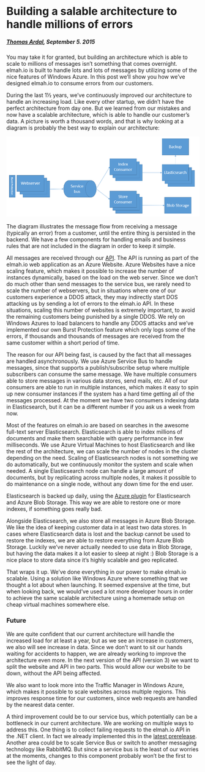 # Building a salable architecture to handle millions of errors

##### [Thomas Ardal](http://elmah.io/about/), September 5. 2015

You may take it for granted, but building an architecture which is able to scale to millions of messages isn’t something that comes overnight. elmah.io is built to handle lots and lots of messages by utilizing some of the nice features of Windows Azure. In this post we’ll show you how we’ve designed elmah.io to consume errors from our customers.

During the last 1½ years, we’ve continuously improved our architecture to handle an increasing load. Like every other startup, we didn’t have the perfect architecture from day one. But we learned from our mistakes and now have a scalable architecture, which is able to handle our customer’s data. A picture is worth a thousand words, and that is why looking at a diagram is probably the best way to explain our architecture:

![elmah.io architecture](images/elmahioarchitecture.png)

The diagram illustrates the message flow from receiving a message (typically an error) from a customer, until the entire thing is persisted in the backend. We have a few components for handling emails and business rules that are not included in the diagram in order to keep it simple.

All messages are received through our [API](https://elmah.io/api/v2). The API is running as part of the elmah.io web application as an Azure Website. Azure Websites have a nice scaling feature, which makes it possible to increase the number of instances dynamically, based on the load on the web server. Since we don’t do much other than send messages to the service bus, we rarely need to scale the number of webservers, but in situations where one of our customers experience a DDOS attack, they may indirectly start DOS attacking us by sending a lot of errors to the elmah.io API. In these situations, scaling this number of websites is extremely important, to avoid the remaining customers being punished by a single DDOS. We rely on Windows Azures to load balancers to handle any DDOS attacks and we’ve implemented our own Burst Protection feature which only logs some of the errors, if thousands and thousands of messages are received from the same customer within a short period of time.

The reason for our API being fast, is caused by the fact that all messages are handled asynchronously. We use Azure Service Bus to handle messages, since that supports a publish/subscribe setup where multiple subscribers can consume the same message. We have multiple consumers able to store messages in various data stores, send mails, etc. All of our consumers are able to run in multiple instances, which makes it easy to spin up new consumer instances if the system has a hard time getting all of the messages processed. At the moment we have two consumers indexing data in Elasticsearch, but it can be a different number if you ask us a week from now.

Most of the features on elmah.io are based on searches in the awesome full-text server Elasticsearch. Elasticsearch is able to index millions of documents and make them searchable with query performance in few milliseconds. We use Azure Virtual Machines to host Elasticsearch and like the rest of the architecture, we can scale the number of nodes in the cluster depending on the need. Scaling of Elasticsearch nodes is not something we do automatically, but we continuously monitor the system and scale when needed. A single Elasticsearch node can handle a large amount of documents, but by replicating across multiple nodes, it makes it possible to do maintenance on a single node, without any down time for the end user.

Elasticsearch is backed up daily, using the [Azure plugin](https://github.com/elastic/elasticsearch-cloud-azure) for Elasticsearch and Azure Blob Storage. This way we are able to restore one or more indexes, if something goes really bad.

Alongside Elasticsearch, we also store all messages in Azure Blob Storage. We like the idea of keeping customer data in at least two data stores. In cases where Elasticsearch data is lost and the backup cannot be used to restore the indexes, we are able to restore everything from Azure Blob Storage. Luckily we’ve never actually needed to use data in Blob Storage, but having the data makes it a lot easier to sleep at night :) Blob Storage is a nice place to store data since it’s highly scalable and geo replicated.

That wraps it up. We’ve done everything in our power to make elmah.io scalable. Using a solution like Windows Azure where something that we thought a lot about when launching. It seemed expensive at the time, but when looking back, we would’ve used a lot more developer hours in order to achieve the same scalable architecture using a homemade setup on cheap virtual machines somewhere else.

### Future

We are quite confident that our current architecture will handle the increased load for at least a year, but as we see an increase in customers, we also will see increase in data. Since we don’t want to sit our hands waiting for accidents to happen, we are already working to improve the architecture even more. In the next version of the API (version 3) we want to split the website and API in two parts. This would allow our website to be down, without the API being affected.

We also want to look more into the Traffic Manager in Windows Azure, which makes it possible to scale websites across multiple regions. This improves response time for our customers, since web requests are handled by the nearest data center.

A third improvement could be to our service bus, which potentially can be a bottleneck in our current architecture. We are working on multiple ways to address this. One thing is to collect failing requests to the elmah.io API in the .NET client. In fact we already implemented this in the [latest prerelease](https://www.nuget.org/packages/elmah.io/2.1.6-beta). Another area could be to scale Service Bus or switch to another messaging technology like RabbitMQ. But since a service bus is the least of our worries at the moments, changes to this component probably won’t be the first to see the light of day.

